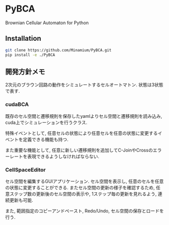 # PyBCA
Brownian Cellular Automaton for Python

## Installation
```bash
git clone https://github.com/Minamium/PyBCA.git
pip install -e ./PyBCA
```

## 開発方針メモ

2次元のブラウン回路の動作をシミュレートするセルオートマトン. 状態は3状態で表す.


### cudaBCA
既存のセル空間と遷移規則を保存したyamlよりセル空間と遷移規則を読み込み, cuda上でシミュレーションを行うクラス.

特殊イベントとして, 任意セルの状態により任意セルを任意の状態に変更するイベントを定義できる機能も持つ.

また重要な機能として, 任意に新しい遷移規則を追加してC-JoinやCrossのエラーレートを表現できるようしなければならない.

### CellSpaceEditor
セル空間を編集するGUIアプリケーション. セル空間を表示し, 任意のセルを任意の状態に変更することができる.
またセル空間の更新の様子を確認するため, 任意ステップ数の更新後のセル空間の表示や, 1ステップ毎の更新を見れるよう, 連続更新も可能.

また, 範囲指定のコピーアンドペースト, Redo/Undo, セル空間の保存とロードを行う.
